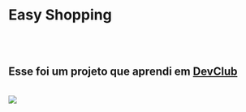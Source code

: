 <h1>Easy Shopping</h1>
<br>
<br>
<h2>Esse foi um projeto que aprendi em <a href="https://rodolfomori.com.br/devclub">DevClub</a></h2>
<br>
<img src="https://github.com/user-attachments/assets/777ccffc-0fee-4df6-b1b5-be4911be8f3d" />

